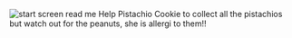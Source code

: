 ![start screen read me](https://user-images.githubusercontent.com/90280742/139528457-8ca633fa-4ac6-40da-8e89-3b4c89427725.png)
Help Pistachio Cookie to collect all the pistachios but watch out for the peanuts, she is allergi to them!!
